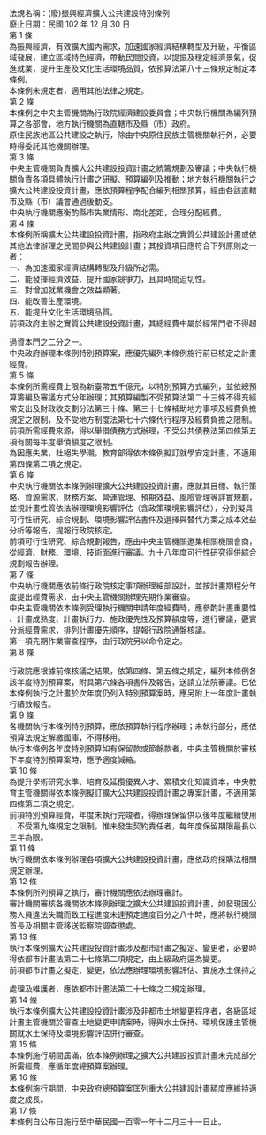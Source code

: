 法規名稱：(廢)振興經濟擴大公共建設特別條例  
廢止日期：民國 102 年 12 月 30 日  
第 1 條  
為振興經濟，有效擴大國內需求，加速國家經濟結構轉型及升級，平衡區  
域發展，建立區域特色經濟，帶動民間投資，以提振及穩定經濟景氣，促  
進就業，提升生產及文化生活環境品質，依預算法第八十三條規定制定本  
條例。  
本條例未規定者，適用其他法律之規定。  
第 2 條  
本條例之中央主管機關為行政院經濟建設委員會；中央執行機關為編列預  
算之各部會，地方執行機關為直轄市及縣（市）政府。  
原住民族地區公共建設之執行，除由中央原住民族主管機關執行外，必要  
時得委託其他機關辦理。  
第 3 條  
中央主管機關負責擴大公共建設投資計畫之統籌規劃及審議；中央執行機  
關負責各項具體執行計畫之研擬、預算編列及推動；地方執行機關執行之  
擴大公共建設投資計畫，應依預算程序配合編列相關預算，經由各該直轄  
市及縣（市）議會通過後動支。  
中央執行機關應衡酌縣市失業情形、南北差距，合理分配經費。  
第 4 條  
本條例所稱擴大公共建設投資計畫，指政府主辦之實質公共建設計畫或依  
其他法律辦理之民間參與公共建設計畫；其投資項目應符合下列原則之一  
者：  
一、為加速國家經濟結構轉型及升級所必需。  
二、能發揮經濟效益、提升國家競爭力，且具時間迫切性。  
三、對增加就業機會之效益顯著。  
四、能改善生產環境。  
五、能提升文化生活環境品質。  
前項政府主辦之實質公共建設投資計畫，其總經費中屬於經常門者不得超  


過資本門之二分之一。  
中央政府辦理本條例特別預算案，應優先編列本條例施行前已核定之計畫  
經費。  
第 5 條  
本條例所需經費上限為新臺幣五千億元，以特別預算方式編列，並依總預  
算籌編及審議方式分年辦理；其預算編製不受預算法第二十三條不得充經  
常支出及財政收支劃分法第三十條、第三十七條補助地方事項及經費負擔  
規定之限制，及不受地方制度法第七十六條代行程序及經費負擔之限制。  
前項所需經費來源，得以舉借債務方式辦理，不受公共債務法第四條第五  
項有關每年度舉債額度之限制。  
為因應失業，杜絕失學潮，教育部得依本條例擬訂就學安定計畫，不適用  
第四條第二項之規定。  
第 6 條  
中央執行機關依本條例辦理擴大公共建設投資計畫，應就其目標、執行策  
略、資源需求、財務方案、營運管理、預期效益、風險管理等詳實規劃，  
並視計畫性質依法辦理環境影響評估（含政策環境影響評估），分別擬具  
可行性研究、綜合規劃、環境影響評估書件及選擇與替代方案之成本效益  
分析等報告，提報行政院核定。  
前項可行性研究、綜合規劃報告，應由中央主管機關邀集相關機關會商，  
從經濟、財務、環境、技術面進行審議。九十八年度可行性研究得併綜合  
規劃報告辦理。  
第 7 條  
中央執行機關應依前條行政院核定事項辦理細部設計，並按計畫期程分年  
度提出經費需求，由中央主管機關辦理先期作業審查。  
中央主管機關依本條例受理執行機關申請年度經費時，應參酌計畫重要性  
、計畫成熟度、計畫執行力、施政優先性及預算額度等，進行審議，覈實  
分派經費需求，排列計畫優先順序，提報行政院通盤核議。  
第一項先期作業審查程序，由行政院另以命令定之。  
第 8 條  


行政院應根據前條核議之結果，依第四條、第五條之規定，編列本條例各  
該年度特別預算案，附具第六條各項書件及報告，送請立法院審議。已依  
本條例執行之計畫於次年度仍列入特別預算案時，應另附上一年度計畫執  
行績效報告。  
第 9 條  
各機關執行本條例特別預算，應依預算執行程序辦理；未執行部分，應依  
預算法規定解繳國庫，不得移用。  
執行本條例各年度特別預算如有保留款或節餘款者，中央主管機關於審核  
下年度特別預算案時，應予適度減縮。  
第 10 條  
為提升學術研究水準、培育及延攬優異人才、累積文化知識資本，中央教  
育主管機關得依本條例擬訂擴大公共建設投資計畫之專案計畫，不適用第  
四條第二項之規定。  
前項特別預算經費，年度未執行完竣者，得辦理保留供以後年度繼續使用  
，不受第九條規定之限制，惟未發生契約責任者，每年度保留期限最長以  
三年為限。  
第 11 條  
執行機關依本條例辦理各項擴大公共建設投資計畫，應依政府採購法相關  
規定辦理。  
第 12 條  
本條例所列預算之執行，審計機關應依法辦理審計。  
審計機關審核各機關依本條例辦理之擴大公共建設投資計畫，如發現因公  
務人員違法失職而致工程進度未達預定進度百分之八十時，應將執行機關  
首長及相關主管移送監察院調查懲處。  
第 13 條  
執行本條例擴大公共建設投資計畫涉及都市計畫之擬定、變更者，必要時  
得依都市計畫法第二十七條第二項規定，由上級政府逕為變更。  
前項都市計畫之擬定、變更，依法應辦理環境影響評估、實施水土保持之  


處理及維護者，應依都市計畫法第二十七條之二規定辦理。  
第 14 條  
執行本條例擴大公共建設投資計畫涉及非都市土地變更程序者，各級區域  
計畫主管機關於審查土地變更申請案時，得與水土保持、環境保護主管機  
關就水土保持及環境影響評估併行審查。  
第 15 條  
本條例施行期間屆滿，依本條例辦理之擴大公共建設投資計畫未完成部分  
所需經費，應循年度總預算案辦理。  
第 16 條  
本條例施行期間，中央政府總預算案匡列重大公共建設計畫額度應維持適  
度之成長。  
第 17 條  
本條例自公布日施行至中華民國一百零一年十二月三十一日止。  


